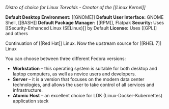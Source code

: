 *Distro of choice for Linux Torvalds - Creator of the [[Linux Kernel]]*

**Default Desktop Environment:** [[GNOME]]
**Default User Interface:** GNOME Shell, [[BASH]]
**Default Package Manager:** [[RPM]], Flatpak
**Security:** Uses [[Security-Enhanced Linux (SELinux)]] by Default
**License:** Uses [[GPL]] and others

Continuation of [[Red Hat]] Linux. 
Now the upstream source for [[RHEL 7]] Linux


You can choose between three different Fedora versions:
-   **Workstation** – this operating system is suitable for both desktop and laptop computers, as well as novice users and developers.
-   **Server** – it is a version that focuses on the modern data center technologies, and allows the user to take control of all services and infrastructure.
-   **Atomic** **Host** – an excellent choice for LDK (Linux-Docker-Kubernettes) application stack